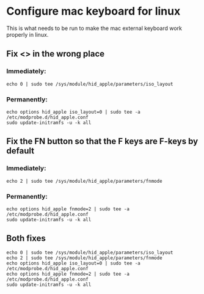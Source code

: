 # Configure mac keyboard for linux

This is what needs to be run to make the mac external keyboard work properly in linux.

## Fix <> in the wrong place
### Immediately:
```echo 0 | sudo tee /sys/module/hid_apple/parameters/iso_layout```
### Permanently:
```
echo options hid_apple iso_layout=0 | sudo tee -a /etc/modprobe.d/hid_apple.conf
sudo update-initramfs -u -k all
```

## Fix the FN button so that the F keys are F-keys by default
### Immediately:
```echo 2 | sudo tee /sys/module/hid_apple/parameters/fnmode```
### Permanently:
```
echo options hid_apple fnmode=2 | sudo tee -a /etc/modprobe.d/hid_apple.conf
sudo update-initramfs -u -k all
```


## Both fixes
```
echo 0 | sudo tee /sys/module/hid_apple/parameters/iso_layout
echo 2 | sudo tee /sys/module/hid_apple/parameters/fnmode
echo options hid_apple iso_layout=0 | sudo tee -a /etc/modprobe.d/hid_apple.conf
echo options hid_apple fnmode=2 | sudo tee -a /etc/modprobe.d/hid_apple.conf
sudo update-initramfs -u -k all
```


